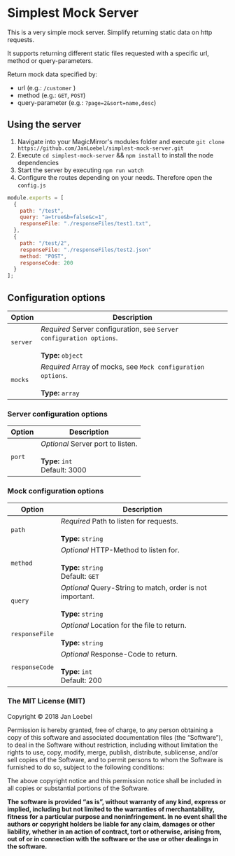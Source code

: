 # Simplest Mock Server

This is a very simple mock server. Simplify returning static data on http requests.

It supports returning different static files requested with a specific url, method or query-parameters.

Return mock data specified by:

* url (e.g.: `/customer` )
* method (e.g.: `GET`, `POST`)
* query-parameter (e.g.: `?page=2&sort=name,desc`)

## Using the server

1.  Navigate into your MagicMirror's modules folder and execute `git clone https://github.com/JanLoebel/simplest-mock-server.git`
2.  Execute `cd simplest-mock-server` && `npm install` to install the node dependencies
3.  Start the server by executing `npm run watch`
4.  Configure the routes depending on your needs. Therefore open the `config.js`

```js
module.exports = [
  {
    path: "/test",
    query: "a=true&b=false&c=1",
    responseFile: "./responseFiles/test1.txt",
  },
  {
    path: "/test/2",
    responseFile: "./responseFiles/test2.json"
    method: "POST",
    responseCode: 200
  }
];
```

## Configuration options

| Option   | Description                                                                                        |
| -------- | -------------------------------------------------------------------------------------------------- |
| `server` | _Required_ Server configuration, see `Server configuration options`.<br><br>**Type:** `object`<br> |
| `mocks`  | _Required_ Array of mocks, see `Mock configuration options`.<br><br>**Type:** `array`<br>          |

### Server configuration options

| Option | Description                                                               |
| ------ | ------------------------------------------------------------------------- |
| `port` | _Optional_ Server port to listen.<br><br>**Type:** `int`<br>Default: 3000 |

### Mock configuration options

| Option         | Description                                                                             |
| -------------- | --------------------------------------------------------------------------------------- |
| `path`         | _Required_ Path to listen for requests.<br><br>**Type:** `string`<br>                   |
| `method`       | _Optional_ HTTP-Method to listen for.<br><br>**Type:** `string`<br> Default: `GET`      |
| `query`        | _Optional_ Query-String to match, order is not important.<br><br>**Type:** `string`<br> |
| `responseFile` | _Optional_ Location for the file to return.<br><br>**Type:** `string`<br>               |
| `responseCode` | _Optional_ Response-Code to return. <br><br>**Type:** `int` <br>Default: 200            |

### The MIT License (MIT)

Copyright © 2018 Jan Loebel

Permission is hereby granted, free of charge, to any person
obtaining a copy of this software and associated documentation
files (the “Software”), to deal in the Software without
restriction, including without limitation the rights to use,
copy, modify, merge, publish, distribute, sublicense, and/or sell
copies of the Software, and to permit persons to whom the
Software is furnished to do so, subject to the following
conditions:

The above copyright notice and this permission notice shall be
included in all copies or substantial portions of the Software.

**The software is provided “as is”, without warranty of any kind, express or implied, including but not limited to the warranties of merchantability, fitness for a particular purpose and noninfringement. In no event shall the authors or copyright holders be liable for any claim, damages or other liability, whether in an action of contract, tort or otherwise, arising from, out of or in connection with the software or the use or other dealings in the software.**
